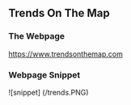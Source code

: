 ## Trends On The Map

### The Webpage
https://www.trendsonthemap.com

### Webpage Snippet

![snippet] (/trends.PNG)
